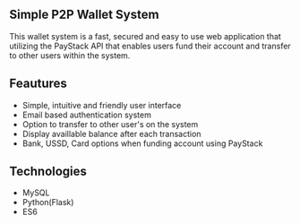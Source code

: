 
## Simple P2P Wallet System
This wallet system is a fast, secured and easy to use web application that utilizing the PayStack API that enables users fund their account and transfer to other users within the system.
## Feautures
- Simple, intuitive and friendly user interface
- Email based authentication system
- Option to transfer to other user's on the system
- Display availlable balance after each transaction
- Bank, USSD, Card options when funding account using PayStack
## Technologies
- MySQL
- Python(Flask)
- ES6
